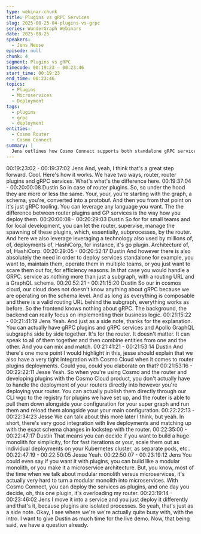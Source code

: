 ```yaml
---
type: webinar-chunk
title: Plugins vs gRPC Services
slug: 2025-08-25-04-plugins-vs-grpc
series: WunderGraph Webinars
date: 2025-08-25
speakers:
  - Jens Neuse
episode: null
chunk: 4
segment: Plugins vs gRPC
timecode: 00:19:23 – 00:23:46
start_time: 00:19:23
end_time: 00:23:46
topics:
  - Plugins
  - Microservices
  - Deployment
tags:
  - plugins
  - grpc
  - deployment
entities:
  - Cosmo Router
  - Cosmo Connect
summary: |
  Jens outlines how Cosmo Connect supports both standalone gRPC services and lightweight router plugins. He compares deployment tradeoffs between microservices and modular monolith patterns.
---
```



00:19:23:02 - 00:19:37:02
Jens
And, yeah, I think that's a great step forward. Cool. Here's how it works. We have two ways,
router, router plugins and gRPC services. What's what's the difference here.
00:19:37:04 - 00:20:00:08
Dustin
So in case of router plugins. So, so under the hood they are more or less the same. Your, your,
you’re starting with the graph, a schema, you're, converted into a protobuf. And then you from
that point on it's just gRPC tooling. You can leverage any language you want. The the difference
between router plugins and GP services is the way how you deploy them.
00:20:00:08 - 00:20:29:03
Dustin
So for for small teams and for local development, you can let the router, supervise, manage the
spawning of these plugins, which, essentially, subprocesses, by the router. And here we also
leverage leveraging a technology also used by millions of, of, deployments of, HashiCorp, for
instance, it's go plugin. Architecture of, of, HashiCorp.
00:20:29:05 - 00:20:52:17
Dustin
And however there is also absolutely the need in order to deploy services standalone for
example, you want to, maintain them, operate them in multiple teams, or you just want to scare
them out for, for efficiency reasons. In that case you would handle a GRPC. service as nothing
more than just a subgraph, with a routing URL and a GraphQL schema.
00:20:52:21 - 00:21:15:20
Dustin
So our in cosmos cloud, our cloud does not doesn't know anything about gRPC because we are
operating on the schema level. And as long as everything is composable and there is a valid
routing URL behind the subgraph, everything works as before. So the frontend knows nothing
about gRPC. The background, the backend can really focus on implementing their business
logic.
00:21:15:22 - 00:21:41:19
Jens
Yeah. And just as a side note, thanks for the explanation. You can actually have gRPC plugins
and gRPC services and Apollo GraphQL subgraphs side by side together. It's for the router. It
doesn't matter. It can speak to all of them together and then combine entities from one and the
other. And you can mix and match.
00:21:41:21 - 00:21:53:14
Dustin
And there's one more point I would highlight in this, jesse should explain that we also have a
very tight integration with Cosmo Cloud when it comes to router plugins deployments. Could
you, could you elaborate on that?
00:21:53:16 - 00:22:22:11
Jesse
Yeah. So when you're using Cosmo and the router and developing plugins with the Cosmo
Cloud product, you don't actually have to handle the deployment of your routers directly into
however you're deploying your router. You can actually publish them directly through our CLI
wgc to the registry for plugins we have set up, and the router is able to pull them down
alongside your configuration for your super graph and run them and reload them alongside your
your main configuration.
00:22:22:13 - 00:22:34:23
Jesse
We can talk about this more later I think, but yeah. In short, there's very good integration with
live deployments and matching up with the exact schema changes in lockstep with the router.
00:22:35:00 - 00:22:47:17
Dustin
That means you can decide if you want to build a huge monolith for simplicity, for for fast
iterations or your, scale them out as individual deployments on your Kubernetes cluster, as
separate pods, etc..
00:22:47:19 - 00:22:50:05
Jesse
Yeah.
00:22:50:07 - 00:23:19:12
Jens
You could even say if you want it with plugins, you can build like a modular monolith, or you
make it a microservice architecture. But, you know, most of the time when we talk about
modular monolith versus microservices, it's actually very hard to turn a modular monolith into
microservices. With Cosmo Connect, you can deploy the services as plugins, and one day you
decide, oh, this one plugin, it's overloading my router.
00:23:19:14 - 00:23:46:02
Jens
I move it into a service and you just deploy it differently and that's it, because plugins are
isolated processes. So yeah, that's just as a side note. Okay, I see where we're we're actually
quite busy with, with the intro. I want to give Dustin as much time for the live demo. Now, that
being said, we have a question already.